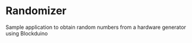 # Randomizer
Sample application to obtain random numbers from a hardware generator using Blockduino 
